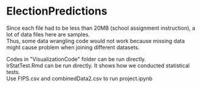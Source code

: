 # ElectionPredictions
Since each file had to be less than 20MB (school assignment instruction), a lot of data files here are samples.  
Thus, some data wrangling code would not work because missing data might cause problem when joining different datasets.  

Codes in "VisualizationCode" folder can be run directly.  
lrStatTest.Rmd can be run directly. It shows how we conducted statistical tests.  
Use FIPS.csv and combinedData2.csv to run project.ipynb
